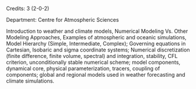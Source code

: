 Credits: 3 (2-0-2)

Department: Centre for Atmospheric Sciences

Introduction to weather and climate models, Numerical Modeling Vs. Other Modeling Approaches, Examples of atmospheric and oceanic simulations, Model Hierarchy (Simple, Intermediate, Complex); Governing equations in Cartesian, Isobaric and sigma coordinate systems; Numerical discretization (finite difference, finite volume, spectral) and integration, stability, CFL criterion, unconditionally stable numerical scheme; model components, dynamical core, physical parameterization, tracers, coupling of components; global and regional models used in weather forecasting and climate simulations.